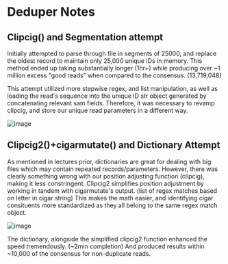 # Deduper Notes

## Clipcig() and Segmentation attempt
Initially attempted to parse through file in segments of 25000, and replace the oldest record to maintain only 25,000 unique IDs in memory.
This method ended up taking substantially longer (1hr+) while producing over ~1 million excess "good reads" when compared to the consensus. (13,719,048) 

This attempt utilized more stepwise regex, and list manipulation, as well as loading the read's sequence into the unique ID str object generated by concatenating
relevant sam fields. Therefore, it was necessary to revamp clipcig, and store our unique read parameters in a different way.

![image](https://user-images.githubusercontent.com/106117735/200739957-a9f2b43d-ac43-4338-93c3-aa87ffa0a938.png)

## Clipcig2()+cigarmutate() and Dictionary Attempt
As mentioned in lectures prior, dictionaries are great for dealing with big files which may contain repeated records/parameters. However, there was clearly something
wrong with our position adjusting function (clipcig), making it less constringent. Clipcig2 simplifies position adjustment by working in tandem with cigarmutate's output.
(list of regex matches based on letter in cigar string) This makes the math easier, and identifying cigar consituents more standardized as they all belong to the same 
regex match object. 

![image](https://user-images.githubusercontent.com/106117735/200740019-aa60de50-8652-41b9-8c91-d24311d038c9.png)

The dictionary, alongside the simplified clipcig2 function enhanced the speed tremendously. (~2min completion) And produced results within ~10,000 of the consensus for
non-duplicate reads.
